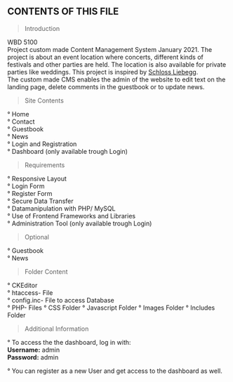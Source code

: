 CONTENTS OF THIS FILE
---------------------

> Introduction

WBD 5100 <br>
Project custom made Content Management System January 2021. 
The project is about an event location where concerts, different kinds of festivals and other parties are held. The location is also available for private parties like weddings. This project is inspired by <a href="https://www.schloss-liebegg.ch/">Schloss Liebegg</a>. <br>
The custom made CMS enables the admin of the website to edit text on the landing page, delete comments in the guestbook or to update news.

 > Site Contents

° Home <br>
° Contact <br>
° Guestbook <br>
° News <br>
° Login and Registration <br>
° Dashboard (only available trough Login) <br>

 > Requirements

° Responsive Layout <br>
° Login Form <br>
° Register Form <br>
° Secure Data Transfer <br>
° Datamanipulation with PHP/ MySQL <br>
° Use of Frontend Frameworks and Libraries <br>
° Administration Tool (only available trough Login)

 > Optional

 ° Guestbook <br>
 ° News <br>

> Folder Content

° CKEditor <br>
° htaccess- File <br>
° config.inc- File to access Database <br>
° PHP- Files
° CSS Folder
° Javascript Folder
° Images Folder
° Includes Folder

> Additional Information

° To access the the dashboard, log in with: <br>
<b>Username:</b> admin <br>
<b>Password:</b> admin <br>

° You can register as a new User and get access to the dashboard as well.<br>



